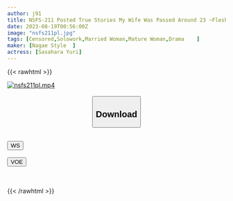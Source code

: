 ```yaml
---
author: j91
title: NSFS-211 Posted True Stories My Wife Was Passed Around 23 ~Flesh Played By Thugs~ Yuri Sasahara
date: 2023-08-19T00:56:00Z
image: "nsfs211pl.jpg"
tags: [Censored,Solowork,Married Woman,Mature Woman,Drama	 ]
maker: [Nagae Style  ]
actress: [Sasahara Yuri]
---
```



{{< rawhtml >}}

<div class="video" data-videoid="omoy47s7doe5">
    <a href="javascript:;">
        <img src="https://my.j91.asia/posts/nsfs211pl/nsfs211pl.jpg" width="WIDTH" height="HEIGHT" alt="nsfs211pl.mp4" loading="lazy">
    </a>
</div>

<script type="text/javascript" src="https://j91.asia/asset/on-demand-ws.js"></script>

<br>
  <link rel="stylesheet" href="https://j91.asia/asset/bs5.css">
  
  <center>
  <button class="btn btn-primary" type="button" data-bs-toggle="collapse" data-bs-target=".multi-collapse" aria-expanded="false" aria-controls="multiCollapseExample1 multiCollapseExample2"><h2>Download</h2></button></center>
</p>
<div class="row">
  <div class="col">
    <div class="collapse multi-collapse" id="multiCollapseExample1">
      <div class="card card-body">
	      	      <br>
<div class="buttons">  
<a href="https://wolfstream.tv/omoy47s7doe5"><button class="btn-hover color-3"><i class="fa fa-download"></i> WS</button></a></div>
    </div>
  </div>
</div>
  <div class="col">
    <div class="collapse multi-collapse" id="multiCollapseExample2">
      <div class="card card-body">
	      <br>
<div class="buttons">
    <a href="https://voe.sx/yclzzuefkebh.html"><button class="btn-hover color-9"><i class="fa fa-download"></i> VOE</button></a></div>
<br><br>
      </div>
    </div>
  </div>
</div>

{{< /rawhtml >}}